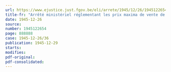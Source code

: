 ```yaml
---
url: https://www.ejustice.just.fgov.be/eli/arrete/1945/12/26/1945122654/justel
title-fr: "Arrêté ministériel réglementant les prix maxima de vente de certaines marchandises destinées à l'alimentation du bétail"
date: 1945-12-26
source:
number: 1945122654
page: 888888
case: 1945-12-26/36
publication: 1945-12-29
starts:
modifies:
pdf-original:
pdf-consolidated:
---
```


